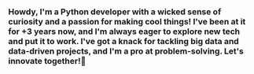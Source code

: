 ### Howdy, I'm a Python developer with a wicked sense of curiosity and a passion for making cool things! I've been at it for +3 years now, and I'm always eager to explore new tech and put it to work. I've got a knack for tackling big data and data-driven projects, and I'm a pro at problem-solving. Let's innovate together!👋

<!--
**sattarkarashi/sattarkarashi** is a ✨ _special_ ✨ repository because its `README.md` (this file) appears on your GitHub profile.

Here are some ideas to get you started:

- 🔭 I’m currently working on ...
- 🌱 I’m currently learning ...
- 👯 I’m looking to collaborate on ...
- 🤔 I’m looking for help with ...
- 💬 Ask me about ...
- 📫 How to reach me: ...
- 😄 Pronouns: ...
- ⚡ Fun fact: ...
-->
